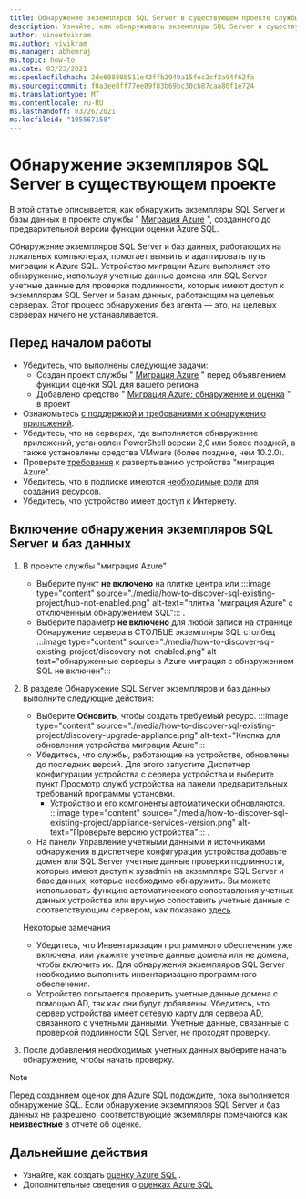 ```yaml
---
title: Обнаружение экземпляров SQL Server в существующем проекте службы "миграция Azure"
description: Узнайте, как обнаруживать экземпляры SQL Server в существующем проекте службы "миграция Azure".
author: vineetvikram
ms.author: vivikram
ms.manager: abhemraj
ms.topic: how-to
ms.date: 03/23/2021
ms.openlocfilehash: 2de60880b511e43ffb2949a15fec2cf2a94f62fa
ms.sourcegitcommit: f0a3ee8ff77ee89f83b69bc30cb87caa80f1e724
ms.translationtype: MT
ms.contentlocale: ru-RU
ms.lasthandoff: 03/26/2021
ms.locfileid: "105567158"
---
```

# <a name="discover-sql-server-instances-in-an-existing-project"></a>Обнаружение экземпляров SQL Server в существующем проекте 

В этой статье описывается, как обнаружить экземпляры SQL Server и базы данных в проекте службы " [Миграция Azure](./migrate-services-overview.md) ", созданного до предварительной версии функции оценки Azure SQL.

Обнаружение экземпляров SQL Server и баз данных, работающих на локальных компьютерах, помогает выявить и адаптировать путь миграции к Azure SQL. Устройство миграции Azure выполняет это обнаружение, используя учетные данные домена или SQL Server учетные данные для проверки подлинности, которые имеют доступ к экземплярам SQL Server и базам данных, работающим на целевых серверах. Этот процесс обнаружения без агента — это, на целевых серверах ничего не устанавливается.

## <a name="before-you-start"></a>Перед началом работы

- Убедитесь, что выполнены следующие задачи:
    - Создан проект службы " [Миграция Azure](./create-manage-projects.md) " перед объявлением функции оценки SQL для вашего региона
    - Добавлено средство " [Миграция Azure: обнаружение и оценка](./how-to-assess.md) " в проект
- Ознакомьтесь [с поддержкой и требованиями к обнаружению приложений](./migrate-support-matrix-vmware.md#vmware-requirements).
-  Убедитесь, что на серверах, где выполняется обнаружение приложений, установлен PowerShell версии 2,0 или более поздней, а также установлены средства VMware (более поздние, чем 10.2.0).
- Проверьте [требования](./migrate-appliance.md) к развертыванию устройства "миграция Azure".
- Убедитесь, что в подписке имеются [необходимые роли](./create-manage-projects.md#verify-permissions) для создания ресурсов.
- Убедитесь, что устройство имеет доступ к Интернету.

## <a name="enable-discovery-of-sql-server-instances-and-databases"></a>Включение обнаружения экземпляров SQL Server и баз данных

1. В проекте службы "миграция Azure"
    - Выберите пункт **не включено** на плитке центра или :::image type="content" source="./media/how-to-discover-sql-existing-project/hub-not-enabled.png" alt-text="плитка &quot;миграция Azure&quot; с отключенным обнаружением SQL"::: .
    - Выберите параметр **не включено** для любой записи на странице Обнаружение сервера в СТОЛБЦЕ экземпляры SQL столбец   :::image type="content" source="./media/how-to-discover-sql-existing-project/discovery-not-enabled.png" alt-text="обнаруженные серверы в Azure миграция с обнаружением SQL не включен":::
2. В разделе Обнаружение SQL Server экземпляров и баз данных выполните следующие действия:
    - Выберите **Обновить**, чтобы создать требуемый ресурс.
        :::image type="content" source="./media/how-to-discover-sql-existing-project/discovery-upgrade-appliance.png" alt-text="Кнопка для обновления устройства миграции Azure":::
    - Убедитесь, что службы, работающие на устройстве, обновлены до последних версий. Для этого запустите Диспетчер конфигурации устройства с сервера устройства и выберите пункт Просмотр служб устройства на панели предварительных требований программы установки.
        - Устройство и его компоненты автоматически обновляются. :::image type="content" source="./media/how-to-discover-sql-existing-project/appliance-services-version.png" alt-text="Проверьте версию устройства"::: .
    - На панели Управление учетными данными и источниками обнаружения в диспетчере конфигурации устройства добавьте домен или SQL Server учетные данные проверки подлинности, которые имеют доступ к sysadmin на экземпляре SQL Server и базе данных, которые необходимо обнаружить.
    Вы можете использовать функцию автоматического сопоставления учетных данных устройства или вручную сопоставить учетные данные с соответствующим сервером, как показано [здесь](./tutorial-discover-vmware.md#start-continuous-discovery).

    Некоторые замечания
    - Убедитесь, что Инвентаризация программного обеспечения уже включена, или укажите учетные данные домена или не домена, чтобы включить их. Для обнаружения экземпляров SQL Server необходимо выполнить инвентаризацию программного обеспечения.
    - Устройство попытается проверить учетные данные домена с помощью AD, так как они будут добавлены. Убедитесь, что сервер устройства имеет сетевую карту для сервера AD, связанного с учетными данными. Учетные данные, связанные с проверкой подлинности SQL Server, не проходят проверку.

3. После добавления необходимых учетных данных выберите начать обнаружение, чтобы начать проверку.

> [!Note]
>Перед созданием оценок для Azure SQL подождите, пока выполняется обнаружение SQL. Если обнаружение экземпляров SQL Server и баз данных не разрешено, соответствующие экземпляры помечаются как **неизвестные** в отчете об оценке.

## <a name="next-steps"></a>Дальнейшие действия

- Узнайте, как создать [оценку Azure SQL](./how-to-create-azure-sql-assessment.md) .
- Дополнительные сведения о [оценках Azure SQL](./concepts-azure-sql-assessment-calculation.md)